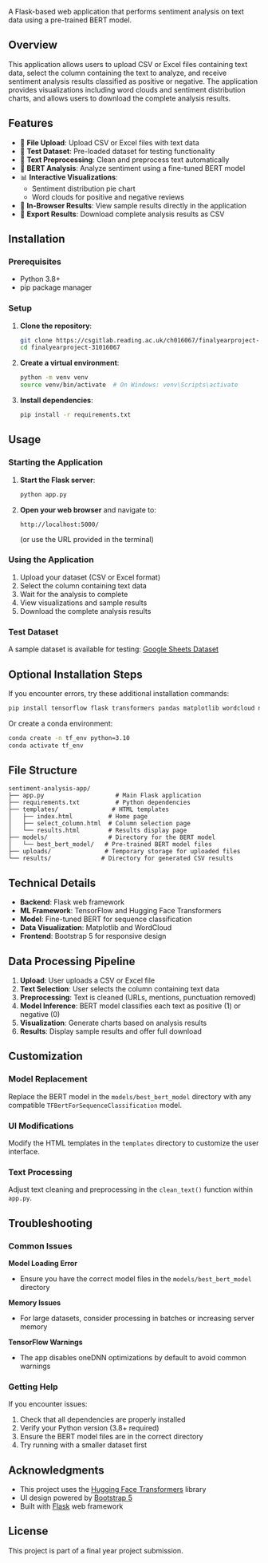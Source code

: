 A Flask-based web application that performs sentiment analysis on text data using a pre-trained BERT model.

## Overview

This application allows users to upload CSV or Excel files containing text data, select the column containing the text to analyze, and receive sentiment analysis results classified as positive or negative. The application provides visualizations including word clouds and sentiment distribution charts, and allows users to download the complete analysis results.

## Features

- 📁 **File Upload**: Upload CSV or Excel files with text data
- 🧪 **Test Dataset**: Pre-loaded dataset for testing functionality
- 🧹 **Text Preprocessing**: Clean and preprocess text automatically
- 🤖 **BERT Analysis**: Analyze sentiment using a fine-tuned BERT model
- 📊 **Interactive Visualizations**:
  - Sentiment distribution pie chart
  - Word clouds for positive and negative reviews
- 👀 **In-Browser Results**: View sample results directly in the application
- 💾 **Export Results**: Download complete analysis results as CSV

## Installation

### Prerequisites

- Python 3.8+
- pip package manager

### Setup

1. **Clone the repository**:
   ```bash
   git clone https://csgitlab.reading.ac.uk/ch016067/finalyearproject-31016067.git
   cd finalyearproject-31016067
   ```

2. **Create a virtual environment**:
   ```bash
   python -m venv venv
   source venv/bin/activate  # On Windows: venv\Scripts\activate
   ```

3. **Install dependencies**:
   ```bash
   pip install -r requirements.txt
   ```

## Usage

### Starting the Application

1. **Start the Flask server**:
   ```bash
   python app.py
   ```

2. **Open your web browser** and navigate to:
   ```
   http://localhost:5000/
   ```
   (or use the URL provided in the terminal)

### Using the Application

1. Upload your dataset (CSV or Excel format)
2. Select the column containing text data
3. Wait for the analysis to complete
4. View visualizations and sample results
5. Download the complete analysis results

### Test Dataset

A sample dataset is available for testing:
[Google Sheets Dataset](https://docs.google.com/spreadsheets/d/1KYfF9NLcxk_sZRSYyzCOyb7iUQm-8dqDUJiI-eWy0tc/edit?usp=sharing)

## Optional Installation Steps

If you encounter errors, try these additional installation commands:

```bash
pip install tensorflow flask transformers pandas matplotlib wordcloud numpy tf-keras
```

Or create a conda environment:
```bash
conda create -n tf_env python=3.10
conda activate tf_env
```

## File Structure

```
sentiment-analysis-app/
├── app.py                    # Main Flask application
├── requirements.txt          # Python dependencies
├── templates/               # HTML templates
│   ├── index.html          # Home page
│   ├── select_column.html  # Column selection page
│   └── results.html        # Results display page
├── models/                 # Directory for the BERT model
│   └── best_bert_model/   # Pre-trained BERT model files
├── uploads/               # Temporary storage for uploaded files
└── results/              # Directory for generated CSV results
```

## Technical Details

- **Backend**: Flask web framework
- **ML Framework**: TensorFlow and Hugging Face Transformers
- **Model**: Fine-tuned BERT for sequence classification
- **Data Visualization**: Matplotlib and WordCloud
- **Frontend**: Bootstrap 5 for responsive design

## Data Processing Pipeline

1. **Upload**: User uploads a CSV or Excel file
2. **Text Selection**: User selects the column containing text data
3. **Preprocessing**: Text is cleaned (URLs, mentions, punctuation removed)
4. **Model Inference**: BERT model classifies each text as positive (1) or negative (0)
5. **Visualization**: Generate charts based on analysis results
6. **Results**: Display sample results and offer full download

## Customization

### Model Replacement
Replace the BERT model in the `models/best_bert_model` directory with any compatible `TFBertForSequenceClassification` model.

### UI Modifications
Modify the HTML templates in the `templates` directory to customize the user interface.

### Text Processing
Adjust text cleaning and preprocessing in the `clean_text()` function within `app.py`.

## Troubleshooting

### Common Issues

**Model Loading Error**
- Ensure you have the correct model files in the `models/best_bert_model` directory

**Memory Issues**
- For large datasets, consider processing in batches or increasing server memory

**TensorFlow Warnings**
- The app disables oneDNN optimizations by default to avoid common warnings

### Getting Help

If you encounter issues:
1. Check that all dependencies are properly installed
2. Verify your Python version (3.8+ required)
3. Ensure the BERT model files are in the correct directory
4. Try running with a smaller dataset first

## Acknowledgments

- This project uses the [Hugging Face Transformers](https://huggingface.co/transformers/) library
- UI design powered by [Bootstrap 5](https://getbootstrap.com/)
- Built with [Flask](https://flask.palletsprojects.com/) web framework

## License

This project is part of a final year project submission.
